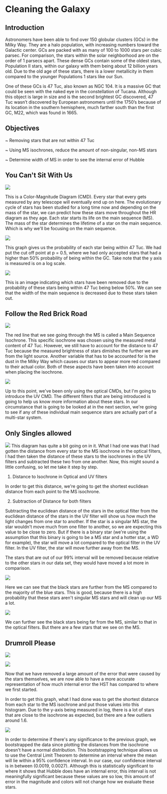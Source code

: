 # Cleaning the Galaxy


## Introduction


Astronomers have been able to find over 150 globular clusters (GCs) in the Milky Way. They are a halo population, with increasing numbers toward the Galactic center. GCs are packed with as many of 100 to 1000 stars per cubic parsec. For comparison, the stars within the solar neighborhood are on the order of 1 parsecs apart. These dense GCs contain some of the oldest stars, Population II stars, within our galaxy with them being about 12 billion years old. Due to the old age of these stars, there is a lower metallicity in them compared to the younger Populations 1 stars like our Sun.


One of these GCs is 47 Tuc, also known as NGC 104. It is a massive GC that could be seen with the naked eye in the constellation of Tucana. Although this object is large in size and is the second brightest GC discovered, 47 Tuc wasn’t discovered by European astronomers until the 1750’s because of its location in the southern hemisphere, much farther south than the first GC, M22, which was found in 1665.


## Objectives


~ Removing stars that are not within 47 Tuc

~ Using MS isochrones, reduce the amount of non-singular, non-MS stars

~ Determine width of MS in order to see the internal error of Hubble


## You Can't Sit With Us


![](images/CMD_optical.png)	


This is a Color-Magnitude Diagram (CMD). Every star that every gets measured by any telescope will eventually end up on here. The evolutionary cycle of stars has been studied for a long time now and depending on the mass of the star, we can predict how these stars move throughout the HR diagram as they age. Each star starts its life on the main sequence (MS). The mass of the star determines the lifetime of a star on the main sequence. Which is why we'll be focusing on the main sequence. 


![](images/membership.png)


This graph gives us the probability of each star being within 47 Tuc. We had put the cut off point at p = 0.5, where we had only accepted stars that had a higher than 50% probability of being within the GC. Take note that the y axis is measured is on a log scale.


![](images/sep_mem_from_nonmem.png)


This is an image indicating which stars have been removed due to the probability of these stars being within 47 Tuc being below 50%. We can see that the width of the main sequence is decreased due to these stars taken out. 


## Follow the Red Brick Road


![](images/iso_optical.png)


The red line that we see going through the MS is called a Main Sequence Isochrone. This specific isochrone was chosen using the measured metal content of 47 Tuc. However, we still have to account for the distance to 47 Tuc because the measured brightness of stars dimishes the further we are from the light source. Another variable that has to be accounted for is the dust in the Milky Way which causes our stars to appear more red compared to their actual color. Both of these aspects have been taken into account when placing the isochrone. 


![](images/iso_UV.png)


Up to this point, we've been only using the optical CMDs, but I'm going to introduce the UV CMD. The different filters that are being introduced is going to help us know more information about these stars. In our circumstance that is going to be looked at in the next section, we're going to see if any of these individual main sequence stars are actually part of a multi-star system. 


## Only Singles allowed


![](images/delta_99.png)
This diagram has quite a bit going on in it. What I had one was that I had gotten the distance from every star to the MS isochrone in the optical filters, I had then taken the distance of these stars to the isochrones in the UV filters and subtracted these two from one another. Now, this might sound a little confusing, so let me take it step by step. 


1. Distance to Isochrone in Optical and UV filters

In order to get this distance, we're going to get the shortest euclidean distance from each point to the MS isochrone. 


2. Subtraction of Distance for both filters

Subtracting the euclidean distance of the stars in the optical filter from the euclidean distance of the stars in the UV filter will show us how much the light changes from one star to another. If the star is a singular MS star, the star wouldn't move much from one filter to another, so we are expecting this value to be close to zero. But if there is a binary star (we're using the assumption that this binary is going to be a MS star and a hotter star, a WD for example), the star will move a lot compared to the optical filter in the UV filter. In the UV filter, the star will move further away from the MS. 


The stars that are out of our 99% interval will be removed because relative to the other stars in our data set, they would have moved a lot more in comparison. 


![](images/rm_nonms_opt.png)


Here we can see that the black stars are further from the MS compared to the majority of the blue stars. This is good, because there is a high probability that these stars aren't singular MS stars and will clean up our MS a lot. 


![](images/rm_nonms_UV.png)


We can further see the black stars being far from the MS, similar to that in the optical filters. But there are a few stars that we see on the MS.


## Drumroll Please


![](images/clean_ms_opt.png)


![](images/final_distance.png)


Now that we have removed a large amount of the error that were caused by the stars themselves, we are now able to have a more accurate representation of how much internal error the HST has compared to where we first started. 


In order to get this graph, what I had done was to get the shortest distance from each star to the MS isochrone and put those values into this histogram. Due to the y-axis being measured in log, there is a lot of stars that are close to the isochrone as expected, but there are a few outliers around 1.6. 


![](images/bootstrapping.png)


In order to determine if there's any significance to the previous graph, we bootstrapped the data since plotting the distances from the isochrone doesn't have a normal distribution. This bootstrapping technique allows us to use the Central Limit Theorem to determine an interval where the mean will lie within a 95% confidence interval. In our case, our confidence interval is in between (0.0019, 0.0027). Although this is statistically significant to where it shows that Hubble does have an internal error, this interval is not meaningfully significant because these values are so low, this amount of error in the magnitude and colors will not change how we evaluate these stars.
